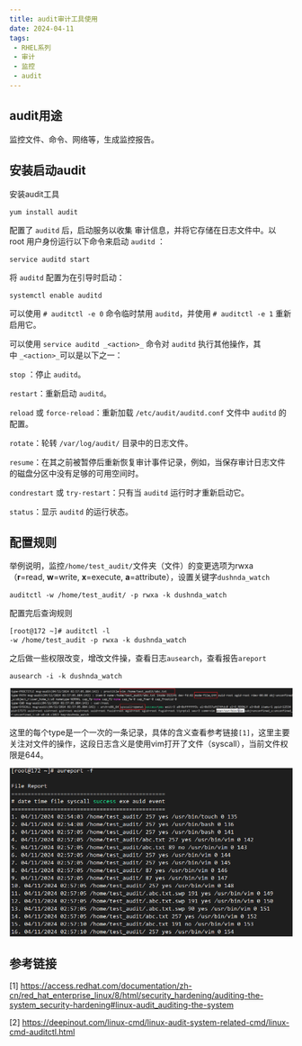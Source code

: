 ```yaml
---
title: audit审计工具使用
date: 2024-04-11
tags: 
 - RHEL系列
 - 审计
 - 监控
 - audit
---
```

## audit用途
监控文件、命令、网络等，生成监控报告。

## 安装启动audit
安装audit工具
```console
yum install audit
```
配置了 `auditd` 后，启动服务以收集 审计信息，并将它存储在日志文件中。以 root 用户身份运行以下命令来启动 `auditd` ：

```console
service auditd start
```

将 `auditd` 配置为在引导时启动：

```console
systemctl enable auditd
```

可以使用 `# auditctl -e 0` 命令临时禁用 `auditd`，并使用 `# auditctl -e 1` 重新启用它。

可以使用 `service auditd _<action>_` 命令对 `auditd` 执行其他操作，其中 `_<action>_`可以是以下之一：

`stop` ：停止 `auditd`。

`restart`：重新启动 `auditd`。

`reload` 或 `force-reload`：重新加载 `/etc/audit/auditd.conf` 文件中 `auditd` 的配置。

`rotate`：轮转 `/var/log/audit/` 目录中的日志文件。

`resume`：在其之前被暂停后重新恢复审计事件记录，例如，当保存审计日志文件的磁盘分区中没有足够的可用空间时。

`condrestart` 或 `try-restart`：只有当 `auditd` 运行时才重新启动它。

`status`：显示 `auditd` 的运行状态。

## 配置规则

举例说明，监控`/home/test_audit/`文件夹（文件）的变更选项为rwxa（**r**=read, **w**=write, **x**=execute, **a**=attribute），设置关键字`dushnda_watch`
```console
auditctl -w /home/test_audit/ -p rwxa -k dushnda_watch
```
配置完后查询规则
```console
[root@172 ~]# auditctl -l
-w /home/test_audit -p rwxa -k dushnda_watch
```
之后做一些权限改变，增改文件操，查看日志`ausearch`，查看报告`areport`
```console
ausearch -i -k dushnda_watch
```

![](audit审计工具使用/audit审计工具使用_20240411_3.png)

这里的每个type是一个一次的一条记录，具体的含义查看参考链接`[1]`，这里主要关注对文件的操作，这段日志含义是使用vim打开了文件（syscall），当前文件权限是644。

![](audit审计工具使用/audit审计工具使用_20240411_1.png)

## 参考链接

[1] https://access.redhat.com/documentation/zh-cn/red_hat_enterprise_linux/8/html/security_hardening/auditing-the-system_security-hardening#linux-audit_auditing-the-system

[2] https://deepinout.com/linux-cmd/linux-audit-system-related-cmd/linux-cmd-auditctl.html